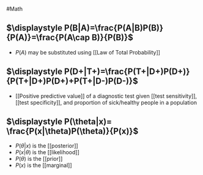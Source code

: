#Math 
## $\displaystyle P(B|A)=\frac{P(A|B)P(B)}{P(A)}=\frac{P(A\cap B)}{P(B)}$
* $\displaystyle P(A)$ may be substituted using [[Law of Total Probability]]
## $\displaystyle P(D+|T+)=\frac{P(T+|D+)P(D+)}{P(T+|D+)P(D+)+P(T+|D-)P(D-)}$
* [[Positive predictive value]] of a diagnostic test given [[test sensitivity]], [[test specificity]], and proportion of sick/healthy people in a population
## $\displaystyle P(\theta|x)= \frac{P(x|\theta)P(\theta)}{P(x)}$
* $\displaystyle P(\theta|x)$ is the [[posterior]]
* $\displaystyle P(x|\theta)$ is the [[likelihood]]
* $\displaystyle P(\theta)$ is the [[prior]]
* $\displaystyle P(x)$ is the [[marginal]]
